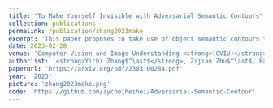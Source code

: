 ```yaml
---
title: "To Make Yourself Invisible with Adversarial Semantic Contours"
collection: publications
permalink: /publication/zhang2023make
excerpt: 'This paper proposes to take use of object semantic contours to enhance the sparse attack, <i>i.e.,</i> $\ell_0$-constrained attack, on modern object detectors. We design a prior over the object contour for pixel selection and defines Adversarial Semantic Contours (ASC) as a Maximum A Posteriori (MAP) estimate under a Bayesian formulation of $\ell_0$-constrained sparse attack. Comprehensive experiments are conducted to verify the attack performance of ASC with 9 modern detectors in 3 datasets.'
date: 2023-02-28
venue: 'Computer Vision and Image Understanding <strong>(CVIU)</strong>, Volume 230'
authorlist: '<strong>Yichi Zhang$^\ast$</strong>, Zijian Zhu$^\ast$, Hang Su, Jun Zhu, Shibao Zheng, Yuan He, Hui Xue'
paperurl: 'https://arxiv.org/pdf/2303.00284.pdf'
year: '2023'
picture: 'zhang2023make.png'
code: 'https://github.com/zycheiheihei/Adversarial-Semantic-Contour'
---
```


